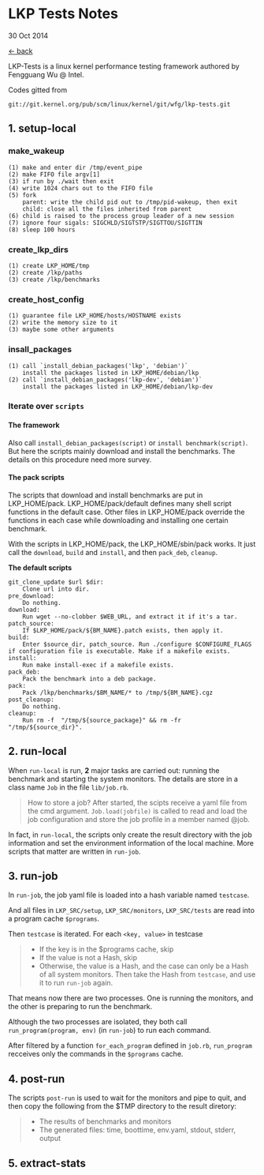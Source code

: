 # LKP Tests Notes

30 Oct 2014

[← back](http://hejq.me/)

LKP-Tests is a linux kernel performance testing framework authored by Fengguang Wu @ Intel.

Codes gitted from

```
git://git.kernel.org/pub/scm/linux/kernel/git/wfg/lkp-tests.git
```

## 1. setup-local

### make_wakeup

```
(1) make and enter dir /tmp/event_pipe
(2) make FIFO file argv[1]
(3) if run by ./wait then exit
(4) write 1024 chars out to the FIFO file
(5) fork
    parent: write the child pid out to /tmp/pid-wakeup, then exit
    child: close all the files inherited from parent
(6) child is raised to the process group leader of a new session
(7) ignore four sigals: SIGCHLD/SIGTSTP/SIGTTOU/SIGTTIN
(8) sleep 100 hours
```

### create_lkp_dirs

```
(1) create LKP_HOME/tmp
(2) create /lkp/paths
(3) create /lkp/benchmarks
```

### create_host_config

```
(1) guarantee file LKP_HOME/hosts/HOSTNAME exists
(2) write the memory size to it
(3) maybe some other arguments
```

### insall_packages

```
(1) call `install_debian_packages('lkp', 'debian')`
    install the packages listed in LKP_HOME/debian/lkp
(2) call `install_debian_packages('lkp-dev', 'debian')`
    install the packages listed in LKP_HOME/debian/lkp-dev
```

### Iterate over `scripts`

#### The framework

Also call `install_debian_packages(script)` or `install benchmark(script)`. But here the scripts mainly download and install the benchmarks. The details on this procedure need more survey.

#### The pack scripts

The scripts that download and install benchmarks are put in  LKP_HOME/pack. LKP_HOME/pack/default defines many shell script functions  in the default case. Other files in LKP_HOME/pack override the  functions in each case while downloading and installing one certain  benchmark.

With the scripts in LKP_HOME/pack, the LKP_HOME/sbin/pack works. It just call the `download`, `build` and `install`, and then `pack_deb`, `cleanup`.

**The default scripts**

```
git_clone_update $url $dir:
    Clone url into dir.
pre_download:
    Do nothing.
download:
    Run wget --no-clobber $WEB_URL, and extract it if it's a tar.
patch_source:
    If $LKP_HOME/pack/${BM_NAME}.patch exists, then apply it.
build:
    Enter $source_dir, patch_source. Run ./configure $CONFIGURE_FLAGS if configuration file is executable. Make if a makefile exists.
install:
    Run make install-exec if a makefile exists.
pack_deb: 
    Pack the benchmark into a deb package.
pack:
    Pack /lkp/benchmarks/$BM_NAME/* to /tmp/${BM_NAME}.cgz
post_cleanup:
    Do nothing.
cleanup:
    Run rm -f  "/tmp/${source_package}" && rm -fr "/tmp/${source_dir}".
```

## 2. run-local

When `run-local` is run, **2** major tasks are carried out: running the benchmark and starting the system monitors. The details are store in a class name `Job` in the file `lib/job.rb`.

> How to store a job? After started, the scipts receive a yaml file from the cmd argument. `Job.load(jobfile)` is called to read and load the job configuration and store the job profile in a member named @job.

In fact, in `run-local`, the scripts only create the  result directory with the job information and set the environment  information of the local machine. More scripts that matter are written  in `run-job`.

## 3. run-job

In `run-job`, the job yaml file is loaded into a hash variable named `testcase`.

And all files in `LKP_SRC/setup`, `LKP_SRC/monitors`, `LKP_SRC/tests` are read into a program cache `$programs`.

Then `testcase` is iterated. For each `<key, value>` in testcase

> - If the key is in the $programs cache, skip
> - If the value is not a Hash, skip
> - Otherwise, the value is a Hash, and the case can only be a Hash of all system monitors. Then take the Hash from `testcase`, and use it to run `run-job` again.

That means now there are two processes. One is running the monitors, and the other is preparing to run the benchmark.

Although the two processes are isolated, they both call `run_program(program, env)` (in `run-job`) to run each command.

After filtered by a function `for_each_program` defined in `job.rb`, `run_program` recceives only the commands in the `$programs` cache.

## 4. post-run

The scripts `post-run` is used to wait for the monitors and pipe to quit, and then copy the following from the $TMP directory to the result diretory:

> - The results of benchmarks and monitors
> - The generated files: time, boottime, env.yaml, stdout, stderr, output

## 5. extract-stats